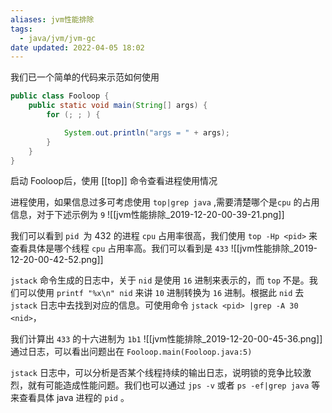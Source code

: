 ```yaml
---
aliases: jvm性能排除
tags:
  - java/jvm/jvm-gc
date updated: 2022-04-05 18:02
---
```


我们已一个简单的代码来示范如何使用

```java
public class Fooloop {
    public static void main(String[] args) {
        for (; ; ) {

            System.out.println("args = " + args);
        }
    }
}
```

启动 Fooloop后，使用  [[top]] 命令查看进程使用情况

进程使用，如果信息过多可考虑使用 `top|grep java` ,需要清楚哪个是`cpu` 的占用信息，对于下述示例为 `9`
![[jvm性能排除_2019-12-20-00-39-21.png]]

我们可以看到 ` pid  `为 432 的进程 `cpu` 占用率很高，我们使用 `top -Hp <pid>` 来查看具体是哪个线程 `cpu` 占用率高。我们可以看到是 `433`
![[jvm性能排除_2019-12-20-00-42-52.png]]

`jstack` 命令生成的日志中，关于 `nid` 是使用 `16` 进制来表示的，而 `top` 不是。我们可以使用 `printf "%x\n" nid` 来讲 `10` 进制转换为 `16` 进制。根据此 `nid` 去 `jstack` 日志中去找到对应的信息。可使用命令 `jstack <pid> |grep -A 30 <nid>`，

我们计算出 `433` 的十六进制为 `1b1`
![[jvm性能排除_2019-12-20-00-45-36.png]]
通过日志，可以看出问题出在 `Fooloop.main(Fooloop.java:5)`

`jstack` 日志中，可以分析是否某个线程持续的输出日志，说明锁的竞争比较激烈，就有可能造成性能问题。我们也可以通过 `jps -v` 或者 `ps -ef|grep java` 等来查看具体 java 进程的 `pid` 。
